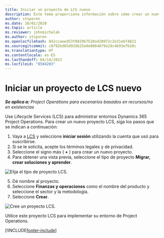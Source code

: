 ```yaml
---
title: Iniciar un proyecto de LCS nuevo
description: Este tema proporciona información sobre cómo crear un nuevo proyecto en LCS para su entorno de Project Operations.
author: stsporen
ms.date: 10/01/2020
ms.topic: article
ms.reviewer: johnmichalak
ms.author: stsporen
ms.openlocfilehash: 842ccaeed53f8829b7520a420972c2e31ebf4821
ms.sourcegitcommit: c0792bd65d92db25e0e8864879a19c4b93efb10c
ms.translationtype: HT
ms.contentlocale: es-ES
ms.lasthandoff: 04/14/2022
ms.locfileid: "8584203"
---
```

# <a name="start-a-new-lcs-project"></a>Iniciar un proyecto de LCS nuevo

_**Se aplica a:** Project Operations para escenarios basados en recursos/no en existencias_

Use Lifecycle Services (LCS) para administrar entornos Dynamics 365 Project Operations. Para crear un nuevo proyecto LCS, siga los pasos que se indican a continuación:

1. Vaya a [LCS](https://lcs.dynamics.com/Logon/Index) y seleccione **iniciar sesión** utilizando la cuenta que usó para suscribirse.
2. Si se le solicita, acepte los términos legales y de privacidad.
3. Seleccione el signo más ( **+** ) para crear un nuevo proyecto.
4. Para obtener una vista previa, seleccione el tipo de proyecto **Migrar, crear soluciones y aprender**.

  ![Elija el tipo de proyecto LCS.](./media/create-lcs-1.png)

5. Dé nombre al proyecto. 
6. Seleccione **Finanzas y operaciones** como el nombre del producto y seleccione el sector y la metodología. 
7. Seleccione **Crear**.

![Cree un proyecto LCS.](./media/create-lcs-2.png)

Utilice este proyecto LCS para implementar su entorno de Project Operations.



[!INCLUDE[footer-include](../includes/footer-banner.md)]